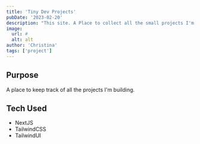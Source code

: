 ```yaml
---
title: 'Tiny Dev Projects'
pubDate: '2023-02-20'
description: "This site. A Place to collect all the small projects I'm trying out"
image:
  url: #
  alt: alt
author: 'Christina'
tags: ['project']
---
```


## Purpose

A place to keep track of all the projects I'm building.

## Tech Used

- NextJS
- TailwindCSS
- TailwindUI
